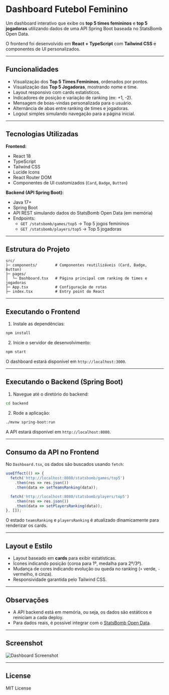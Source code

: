 # Dashboard Futebol Feminino

Um dashboard interativo que exibe os **top 5 times femininos** e **top 5 jogadoras** utilizando dados de uma API Spring Boot baseada no StatsBomb Open Data.

O frontend foi desenvolvido em **React + TypeScript** com **Tailwind CSS** e componentes de UI personalizados.

---

## Funcionalidades

- Visualização dos **Top 5 Times Femininos**, ordenados por pontos.
- Visualização das **Top 5 Jogadoras**, mostrando nome e time.
- Layout responsivo com cards estatísticos.
- Indicadores de posição e variação de ranking (ex: +1, -2).
- Mensagem de boas-vindas personalizada para o usuário.
- Alternância de abas entre ranking de times e jogadoras.
- Logout simples simulando navegação para a página inicial.

---

## Tecnologias Utilizadas

**Frontend:**

- React 18
- TypeScript
- Tailwind CSS
- Lucide Icons
- React Router DOM
- Componentes de UI customizados (`Card`, `Badge`, `Button`)

**Backend (API Spring Boot):**

- Java 17+
- Spring Boot
- API REST simulando dados do StatsBomb Open Data (em memória)
- Endpoints:
  - `GET /statsbomb/games/top5` → Top 5 jogos femininos
  - `GET /statsbomb/players/top5` → Top 5 jogadoras

---

## Estrutura do Projeto

```
src/
├─ components/        # Componentes reutilizáveis (Card, Badge, Button)
├─ pages/
│  └─ Dashboard.tsx   # Página principal com ranking de times e jogadoras
├─ App.tsx            # Configuração de rotas
├─ index.tsx          # Entry point do React
```

---

## Executando o Frontend

1. Instale as dependências:

```bash
npm install
```

2. Inicie o servidor de desenvolvimento:

```bash
npm start
```

O dashboard estará disponível em `http://localhost:3000`.

---

## Executando o Backend (Spring Boot)

1. Navegue até o diretório do backend:

```bash
cd backend
```

2. Rode a aplicação:

```bash
./mvnw spring-boot:run
```

A API estará disponível em `http://localhost:8080`.

---

## Consumo da API no Frontend

No `Dashboard.tsx`, os dados são buscados usando `fetch`:

```ts
useEffect(() => {
  fetch('http://localhost:8080/statsbomb/games/top5')
    .then(res => res.json())
    .then(data => setTeamsRanking(data));

  fetch('http://localhost:8080/statsbomb/players/top5')
    .then(res => res.json())
    .then(data => setPlayersRanking(data));
}, []);
```

O estado `teamsRanking` e `playersRanking` é atualizado dinamicamente para renderizar os cards.

---

## Layout e Estilo

- Layout baseado em **cards** para exibir estatísticas.
- Ícones indicando posição (coroa para 1º, medalha para 2º/3º).
- Mudança de cores indicando evolução ou queda no ranking (`+` verde, `-` vermelho, `0` cinza).
- Responsividade garantida pelo Tailwind CSS.

---

## Observações

- A API backend está em memória, ou seja, os dados são estáticos e reiniciam a cada deploy.
- Para dados reais, é possível integrar com o [StatsBomb Open Data](https://github.com/statsbomb/open-data).

---

## Screenshot

![Dashboard Screenshot](./screenshot.png)

---

## License

MIT License

